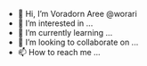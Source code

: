 - 👋 Hi, I’m Voradorn Aree @worari
- 👀 I’m interested in ... 
- 🌱 I’m currently learning ...
- 💞️ I’m looking to collaborate on ...
- 📫 How to reach me ...

<!---
worari/worari is a ✨ special ✨ repository because its `README.md` (this file) appears on your GitHub profile.
You can click the Preview link to take a look at your changes.
--->
